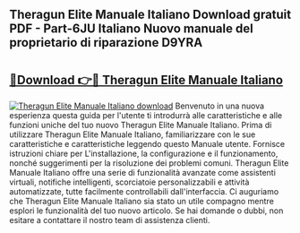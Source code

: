 ## Theragun Elite Manuale Italiano Download gratuit PDF - Part-6JU Italiano Nuovo manuale del proprietario di riparazione D9YRA

# <h2><a href="http://dffn5b.blite.top/?on=Theragun+Elite+Manuale+Italiano">🔗Download 👉🔴 Theragun Elite Manuale Italiano</a></h2>

[![Theragun Elite Manuale Italiano download](https://i.imgur.com/lujVjoI.png)](http://dffn5b.blite.top/?on=Theragun+Elite+Manuale+Italiano)
Benvenuto in una nuova esperienza questa guida per l'utente ti introdurrà alle caratteristiche e alle funzioni uniche del tuo nuovo Theragun Elite Manuale Italiano. Prima di utilizzare Theragun Elite Manuale Italiano, familiarizzare con le sue caratteristiche e caratteristiche leggendo questo Manuale utente. Fornisce istruzioni chiare per L'installazione, la configurazione e il funzionamento, nonché suggerimenti per la risoluzione dei problemi comuni. Theragun Elite Manuale Italiano offre una serie di funzionalità avanzate come assistenti virtuali, notifiche intelligenti, scorciatoie personalizzabili e attività automatizzate, tutte facilmente controllabili dall'interfaccia. Ci auguriamo che Theragun Elite Manuale Italiano sia stato un utile compagno mentre esplori le funzionalità del tuo nuovo articolo. Se hai domande o dubbi, non esitare a contattare il nostro team di assistenza clienti.

